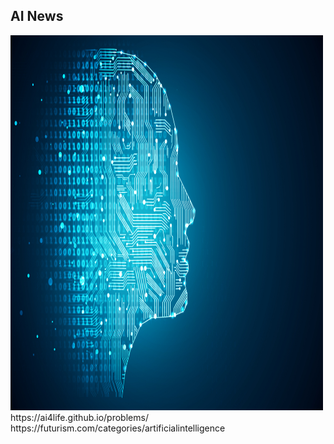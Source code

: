 ## AI News
<img src="ai.jpg" alt="AI" style="width:500px;height:600px;">
https://ai4life.github.io/problems/
https://futurism.com/categories/artificialintelligence
